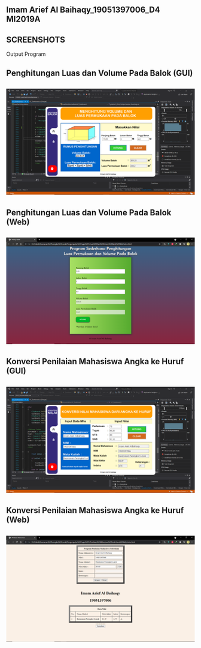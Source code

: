 Imam Arief Al Baihaqy_19051397006_D4 MI2019A
---

## SCREENSHOTS
Output Program

**Penghitungan Luas dan Volume Pada Balok (GUI)**
---
![Imam Arief Al Baihaqy](./screenshots/guiluasvolume.png 'Imam Arief Al Baihaqy')
---
**Penghitungan Luas dan Volume Pada Balok (Web)**
---
![Imam Arief Al Baihaqy](./screenshots/webluasvolume.png 'Imam Arief Al Baihaqy')
---
**Konversi Penilaian Mahasiswa Angka ke Huruf (GUI)**
---
![Imam Arief Al Baihaqy](./screenshots/guipenilaian.png 'Imam Arief Al Baihaqy')
---
**Konversi Penilaian Mahasiswa Angka ke Huruf (Web)**
---
![Imam Arief Al Baihaqy](./screenshots/webpenilaian.png 'Imam Arief Al Baihaqy')
---

